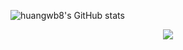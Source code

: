 
<!--
**huangwb8/huangwb8** is a ✨ _special_ ✨ repository because its `README.md` (this file) appears on your GitHub profile.

Here are some ideas to get you started:

- 🔭 I’m currently working on ...
- 🌱 I’m currently learning ...
- 👯 I’m looking to collaborate on ...
- 🤔 I’m looking for help with ...
- 💬 Ask me about ...
- 📫 How to reach me: ...
- 😄 Pronouns: ...
- ⚡ Fun fact: ...
-->

![huangwb8's GitHub stats](https://github-readme-stats.vercel.app/api?username=huangwb8&show_icons=true)

<div align="center">  
  <img  src="https://github-readme-streak-stats.herokuapp.com?user=huangwb8&theme=onedark&date_format=M%20j%5B%2C%20Y%5D" />
</div>
